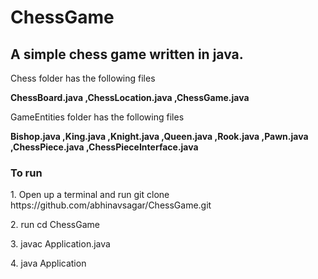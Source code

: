 # ChessGame
<h2>A simple chess game written in java.</h2>
<p>Chess folder has the following files</p>
<p><b>ChessBoard.java ,ChessLocation.java ,ChessGame.java</b></p>
<p>GameEntities folder has the following files</p>
<p><b>Bishop.java ,King.java ,Knight.java ,Queen.java ,Rook.java ,Pawn.java ,ChessPiece.java ,ChessPieceInterface.java</b></p>

<h3>To run</h3>
<p>1. Open up a terminal and run git clone https://github.com/abhinavsagar/ChessGame.git</p>
<p>2. run cd ChessGame</p>
<p>3. javac Application.java</p>
<p>4. java Application</p>

